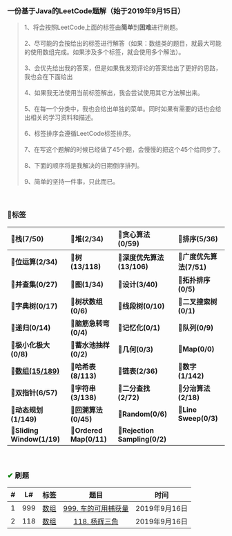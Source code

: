 ### 一份基于Java的LeetCode题解（始于2019年9月15日）
>1、将会按照LeetCode上面的标签由**简单**到**困难**进行刷题。<br/><br/>
2、尽可能的会按给出的标签进行解答（如果：数组类的题目，就最大可能的使用数组完成。如果涉及多个标签，就会使用多个解法）。<br/><br/>
3、会优先给出我的答案，但是如果我发现评论的答案给出了更好的思路，我也会在下面给出<br/><br/>
4、如果我无法使用当前标签解出，我会尝试使用其它方法解出来。<br/><br/>
5、在每一个分类中，我也会给出单独的菜单。同时如果有需要的话也会给出相关的学习资料和描述。<br/><br/>
6、标签排序会遵循LeetCode标签排序。<br/><br/>
7、在写这个题解的时候已经做了45个题，会慢慢的把这个45个给同步了。<br/><br/>
8、下面的顺序将是我解决的日期倒序排列。<br/><br/>
9、简单的坚持一件事，只此而已。

<br/>
 
### 💼标签


📂栈(7/50) | 📂堆(2/34) | 📂贪心算法(0/59) | 📂排序(5/36)
:- | :- | :- | :-
📂**位运算(2/34)** | 📂**树(13/118)** | 📂**深度优先算法(13/106)** | 📂**广度优先算法(7/51)**
📂**并查集(0/27)** | 📂**图(1/34)** | 📂**设计(3/40)** | 📂**拓扑排序(0/5)**
📂**字典树(0/17)** | 📂**树状数组(0/6)** | 📂**线段树(0/10)** | 📂**二叉搜索树(0/1)**
📂**递归(0/14)** | 📂**脑筋急转弯(0/4)** | 📂**记忆化(0/1)** | 📂**队列(0/9)**
📂**极小化极大(0/8)** | 📂**蓄水池抽样(0/2)** | 📂**几何(0/3)** | 📂**Map(0/0)**
📂<a href="https://github.com/xdxTao/LeetCode/tree/master/%E9%A2%98%E8%A7%A3(titleSolution)/%E6%95%B0%E7%BB%84(array)">**数组(15/189)**</a> | 📂**哈希表(8/113)** | 📂**链表(2/36)** | 📂**数字(1/142)**
📂**双指针(6/57)** | 📂**字符串(3/138)** | 📂**二分查找(2/72)** | 📂**分治算法(2/18)**
📂**动态规划(1/149)** | 📂**回溯算法(0/45)** | 📂**Random(0/6)** | 📂**Line Sweep(0/3)**
📂**Sliding Window(1/19)** | 📂**Ordered Map(0/11)** | 📂**Rejection Sampling(0/2)**


<br/>

### <font color="green">✔</font> 刷题

\# | L# | 标签 | 题目 | 时间
 :-: | :-: | :-: | :-: |:-:
 1 | 999 |  <a href="https://github.com/xdxTao/LeetCode/tree/master/%E9%A2%98%E8%A7%A3(titleSolution)/%E6%95%B0%E7%BB%84(array)">数组</a>  |<a href="https://github.com/xdxTao/LeetCode/blob/master/%E9%A2%98%E8%A7%A3(titleSolution)/%E6%95%B0%E7%BB%84(array)/999.%20%E8%BD%A6%E7%9A%84%E5%8F%AF%E7%94%A8%E6%8D%95%E8%8E%B7%E9%87%8F.md"> 999. 车的可用捕获量</a> | 2019年9月16日
2 | 118 |  <a href="https://github.com/xdxTao/LeetCode/tree/master/%E9%A2%98%E8%A7%A3(titleSolution)/%E6%95%B0%E7%BB%84(array)">数组</a>  |<a href="https://github.com/xdxTao/LeetCode/blob/master/%E9%A2%98%E8%A7%A3(titleSolution)/%E6%95%B0%E7%BB%84(array)/118. 杨辉三角.md"> 118. 杨辉三角</a> | 2019年9月16日

